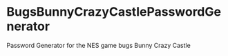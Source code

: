 # BugsBunnyCrazyCastlePasswordGenerator
Password Generator  for the NES game bugs Bunny Crazy Castle
